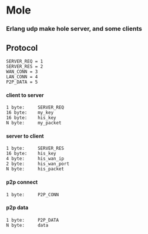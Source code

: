 
# Mole

### Erlang udp make hole server, and some clients


## Protocol

    SERVER_REQ = 1
    SERVER_RES = 2
    WAN_CONN = 3
    LAN_CONN = 4
    P2P_DATA = 5


#### client to server

    1 byte:     SERVER_REQ
    16 byte:    my_key
    16 byte:    his_key 
    N byte:     my_packet

#### server to client

    1 byte:     SERVER_RES 
    16 byte:    his_key
    4 byte:     his_wan_ip
    2 byte:     his_wan_port
    N byte:     his_packet

#### p2p connect

    1 byte:     P2P_CONN

#### p2p data

    1 byte:     P2P_DATA
    N byte:     data



